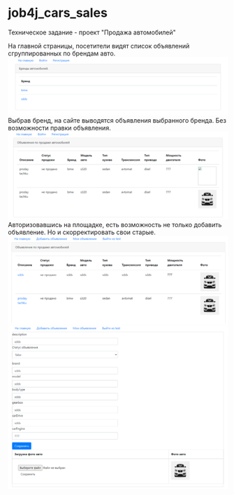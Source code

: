 # job4j_cars_sales
Техническое задание - проект "Продажа автомобилей"

На главной страницы, посетители видят список объявлений сгруппированных по брендам авто.
![ScreenShot](images/cars_all.png)
Выбрав бренд, на сайте выводятся объявления выбранного бренда.
Без возможности правки объявления.
![ScreenShot](images/cars_all2.png)
Авторизовавшись на площадке, есть возможность не только добавить объявление.
Но и скорректировать свои старые.
![ScreenShot](images/my_ads.png)
![ScreenShot](images/my_ads2.png)